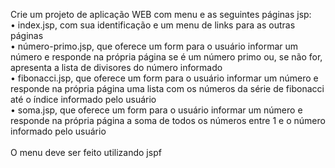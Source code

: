 Crie um projeto de aplicação WEB com menu e as seguintes páginas jsp:<br>
• index.jsp, com sua identificação e um menu de links para as outras páginas<br>
• número-primo.jsp, que oferece um form para o usuário informar um número e responde na própria página se é um número primo ou, se não for, apresenta a lista de divisores do número informado<br>
• fibonacci.jsp, que oferece um form para o usuário informar um número e responde na própria página uma lista com os números da série de fibonacci até o índice informado pelo usuário<br>
• soma.jsp, que oferece um form para o usuário informar um número e responde na própria página a soma de todos os números entre 1 e o número informado pelo usuário<br><br>
O menu deve ser feito utilizando jspf
